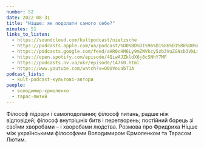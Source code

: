 ```yaml
---
number: 52
date: 2022-08-31
title: "Ніцше: як подолати самого себе?"
minutes: 51
links_to_listen:
  - https://soundcloud.com/kultpodcast/nietzsche
  - https://podcasts.apple.com/ua/podcast/%D0%BD%D1%96%D1%86%D1%88%D0%B5-%D1%8F%D0%BA-%D0%BF%D0%BE%D0%B4%D0%BE%D0%BB%D0%B0%D1%82%D0%B8-%D1%81%D0%B0%D0%BC%D0%BE%D0%B3%D0%BE-%D1%81%D0%B5%D0%B1%D0%B5/id1581339249?i=1000577887403
  - https://podcasts.google.com/feed/aHR0cHM6Ly9mZWVkcy5zb3VuZGNsb3VkLmNvbS91c2Vycy9zb3VuZGNsb3VkOnVzZXJzOjg5MjM3MjAyNy9zb3VuZHMucnNz/episode/dGFnOnNvdW5kY2xvdWQsMjAxMDp0cmFja3MvMTMzNDgxNDY2Nw
  - https://open.spotify.com/episode/4QiwAJZkldX6j8cSNhY7MF
  - https://podcasts.nv.ua/ukr/episode/14760.html
  - https://www.youtube.com/watch?v=O0UVouabT1A
podcast_lists:
  - kult-podcast-культові-автори
people:
  - володимир-єрмоленко
  - тарас-лютий
---
```


Філософ підозри і самоподолання; філософ питань, радше ніж відповідей; філософ
внутрішніх битв і перетворень; постійний борець зі своїми хворобами – і
хворобами людства. Розмова про Фридриха Ніцше між українськими філософами
Володимиром Єрмоленком та Тарасом Лютим.
